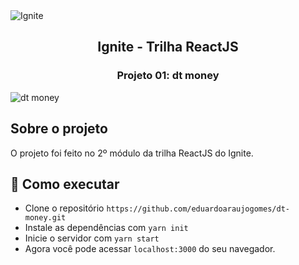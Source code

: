 <img alt="Ignite" src="https://i.imgur.com/XIYqKzO.png">
<h2 align="center">
  Ignite - Trilha ReactJS
</h2> 
<h3 align="center">
  Projeto 01: dt money
</h3>
<img alt="dt money" src="https://i.imgur.com/55F98sT.png">

## Sobre o projeto

O projeto foi feito no 2º módulo da trilha ReactJS do Ignite. 

## 🚀 Como executar

- Clone o repositório `https://github.com/eduardoaraujogomes/dt-money.git`
- Instale as dependências com `yarn init`
- Inicie o servidor com `yarn start`
- Agora você pode acessar `localhost:3000` do seu navegador.
